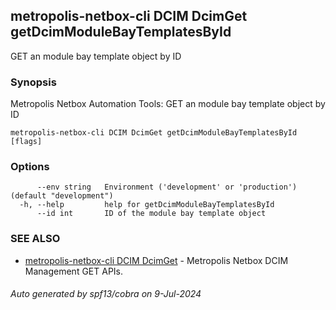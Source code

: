 ## metropolis-netbox-cli DCIM DcimGet getDcimModuleBayTemplatesById

GET an module bay template object by ID

### Synopsis


Metropolis Netbox Automation Tools:
  GET an module bay template object by ID

```
metropolis-netbox-cli DCIM DcimGet getDcimModuleBayTemplatesById [flags]
```

### Options

```
      --env string   Environment ('development' or 'production') (default "development")
  -h, --help         help for getDcimModuleBayTemplatesById
      --id int       ID of the module bay template object
```

### SEE ALSO

* [metropolis-netbox-cli DCIM DcimGet]()	 - Metropolis Netbox DCIM Management GET APIs.

###### Auto generated by spf13/cobra on 9-Jul-2024
